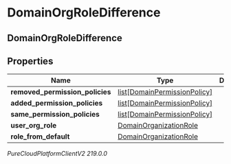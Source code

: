 # DomainOrgRoleDifference

## DomainOrgRoleDifference

## Properties

|Name | Type | Description | Notes|
|------------ | ------------- | ------------- | -------------|
| **removed_permission_policies** | [list[DomainPermissionPolicy]](DomainPermissionPolicy) |  | [optional] |
| **added_permission_policies** | [list[DomainPermissionPolicy]](DomainPermissionPolicy) |  | [optional] |
| **same_permission_policies** | [list[DomainPermissionPolicy]](DomainPermissionPolicy) |  | [optional] |
| **user_org_role** | [DomainOrganizationRole](DomainOrganizationRole) |  | [optional] |
| **role_from_default** | [DomainOrganizationRole](DomainOrganizationRole) |  | [optional] |



_PureCloudPlatformClientV2 219.0.0_
